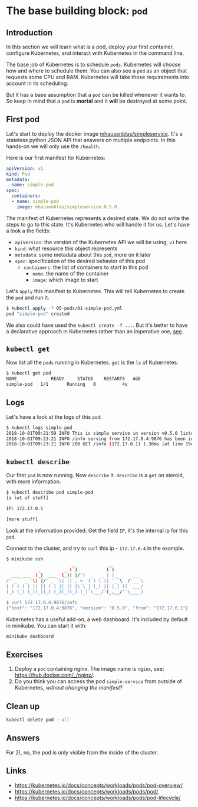 # The base building block: `pod`

## Introduction

In this section we will learn what is a pod, deploy your first container, configure Kubernetes, and interact with Kubernetes in the command line.

The base job of Kubernetes is to schedule `pods`. Kubernetes will choose how and where to schedule them. You can also see a `pod` as an object that requests some CPU and RAM. Kubernetes will take those requirements into account in its scheduling.

But it has a base assumption that a `pod` can be killed whenever it wants to. So keep in mind that a `pod` is **mortal** and it **will** be destroyed at some point.

## First pod

Let's start to deploy the docker image [mhausenblas/simpleservice](https://hub.docker.com/r/mhausenblas/simpleservice/). It's a stateless python JSON API that answers on multiple endpoints. In this hands-on we will only use the `/health`.

Here is our first manifest for Kubernetes:

```yml
apiVersion: v1
kind: Pod
metadata:
  name: simple-pod
spec:
  containers:
  - name: simple-pod
    image: mhausenblas/simpleservice:0.5.0
```

The manifest of Kubernetes represents a desired state. We do not write the steps to go to this state. It's Kubernetes who will handle it for us.
Let's have a look a the fields:

* `apiVersion`: the version of the Kubernetes API we will be using, `v1` here
* `kind`: what resource this object represents
* `metadata`: some metadata about this `pod`, more on it later
* `spec`: specification of the desired behavior of this pod
  * `containers`: the list of containers to start in this pod
    * `name`: the name of the container
    * `image`: which image to start

Let's `apply` this manifest to Kubernetes. This will tell Kubernetes to create the `pod` and run it.

```sh
$ kubectl apply -f 05-pods/01-simple-pod.yml
pod "simple-pod" created
```

We also could have used the `kubectl create -f ...`. But it's better to have a declarative approach in Kubernetes rather than an imperative one, [see](https://medium.com/bitnami-perspectives/imperative-declarative-and-a-few-kubectl-tricks-9d6deabdde).

## `kubectl get`

Now list all the `pods` running in Kubernetes. `get` is the `ls` of Kubernetes.

```sh
$ kubectl get pod
NAME             READY     STATUS    RESTARTS   AGE
simple-pod   1/1       Running   0          4s
```

## Logs

Let's have a look at the logs of this `pod`:

```sh
$ kubectl logs simple-pod
2018-10-01T09:21:59 INFO This is simple service in version v0.5.0 listening on port 9876 [at line 142]
2018-10-01T09:23:21 INFO /info serving from 172.17.0.4:9876 has been invoked from 172.17.0.1 [at line 101]
2018-10-01T09:23:21 INFO 200 GET /info (172.17.0.1) 1.38ms [at line 1946]
```

## `kubectl describe`

Our first `pod` is now running. Now `describe` it. `describe` is a `get` on steroid, with more information.

```sh
$ kubectl describe pod simple-pod
[a lot of stuff]

IP: 172.17.0.1

[more stuff]
```

Look at the information provided. Get the field `IP`, it's the internal ip for this `pod`.

Connect to the cluster, and try to `curl` this ip - `172.17.0.4` in the example.

```sh
$ minikube ssh
                         _             _
            _         _ ( )           ( )
  ___ ___  (_)  ___  (_)| |/')  _   _ | |_      __
/' _ ` _ `\| |/' _ `\| || , <  ( ) ( )| '_`\  /'__`\
| ( ) ( ) || || ( ) || || |\`\ | (_) || |_) )(  ___/
(_) (_) (_)(_)(_) (_)(_)(_) (_)`\___/'(_,__/'`\____)

$ curl 172.17.0.4:9876/info
{"host": "172.17.0.4:9876", "version": "0.5.0", "from": "172.17.0.1"}
```

Kubernetes has a useful add-on, a web dashboard. It's included by default in minikube. You can start it with:

```sh
minikube dashboard
```

## Exercises

1. Deploy a `pod` containing nginx. The image name is `nginx`, see: https://hub.docker.com/_/nginx/.
2. Do you think you can access the pod `simple-service` from outside of Kubernetes, *without changing the manifest*?

## Clean up

```sh
kubectl delete pod --all
```

## Answers

For 2), no, the pod is only visible from the inside of the cluster.

## Links

* https://kubernetes.io/docs/concepts/workloads/pods/pod-overview/
* https://kubernetes.io/docs/concepts/workloads/pods/pod/
* https://kubernetes.io/docs/concepts/workloads/pods/pod-lifecycle/

